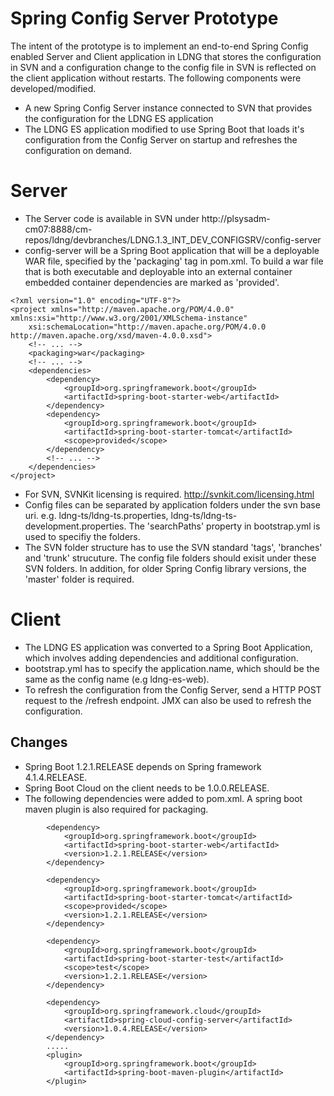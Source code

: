 # Spring Config Server Prototype

The intent of the prototype is to implement an end-to-end Spring Config enabled Server and Client application in LDNG that stores the configuration in SVN and a configuration change to the  config file in SVN is reflected on the client application without restarts. The following components were developed/modified.

* A new Spring Config Server instance connected to SVN that provides the configuration for the LDNG ES application 
* The LDNG ES application modified to use Spring Boot that loads it's configuration from the Config Server on startup and refreshes the configuration on demand.    

# Server

- The Server code is available in SVN under http://plsysadm-cm07:8888/cm-repos/ldng/devbranches/LDNG.1.3_INT_DEV_CONFIGSRV/config-server
- config-server will be a Spring Boot application that will be a deployable WAR file, specified by the 'packaging' tag in pom.xml. To build a war file that is both executable and deployable into an external container embedded container dependencies are marked as 'provided'.
```
<?xml version="1.0" encoding="UTF-8"?>
<project xmlns="http://maven.apache.org/POM/4.0.0" xmlns:xsi="http://www.w3.org/2001/XMLSchema-instance"
    xsi:schemaLocation="http://maven.apache.org/POM/4.0.0 http://maven.apache.org/xsd/maven-4.0.0.xsd">
    <!-- ... -->
    <packaging>war</packaging>
    <!-- ... -->
    <dependencies>
        <dependency>
            <groupId>org.springframework.boot</groupId>
            <artifactId>spring-boot-starter-web</artifactId>
        </dependency>
        <dependency>
            <groupId>org.springframework.boot</groupId>
            <artifactId>spring-boot-starter-tomcat</artifactId>
            <scope>provided</scope>
        </dependency>
        <!-- ... -->
    </dependencies>
</project>

```
- For SVN, SVNKit licensing is required. http://svnkit.com/licensing.html
- Config files can be separated by application folders under the svn base uri. e.g. ldng-ts/ldng-ts.properties, ldng-ts/ldng-ts-development.properties. The 'searchPaths' property in bootstrap.yml is used to specifiy the folders.
- The SVN folder structure has to use the SVN standard 'tags', 'branches' and 'trunk' strucuture. The config file folders should exisit under these SVN folders. In addition, for older Spring Config library versions, the 'master' folder is required. 

# Client

- The LDNG ES application was converted to a Spring Boot Application, which involves adding dependencies and additional configuration.
- bootstrap.yml has to specify the application.name, which should be the same as the config name (e.g ldng-es-web).
- To refresh the configuration from the Config Server, send a HTTP POST request to the /refresh endpoint. JMX can also be used to refresh the configuration.

## Changes 

- Spring Boot 1.2.1.RELEASE depends on Spring framework 4.1.4.RELEASE.
- Spring Boot Cloud on the client needs to be 1.0.0.RELEASE.
- The following dependencies were added to pom.xml. A spring boot maven plugin is also required for packaging. 
```
		<dependency>
			<groupId>org.springframework.boot</groupId>
			<artifactId>spring-boot-starter-web</artifactId>
			<version>1.2.1.RELEASE</version>
		</dependency>		
		
		<dependency>
			<groupId>org.springframework.boot</groupId>
			<artifactId>spring-boot-starter-tomcat</artifactId>
			<scope>provided</scope>
			<version>1.2.1.RELEASE</version>
		</dependency>
		
		<dependency>
			<groupId>org.springframework.boot</groupId>
			<artifactId>spring-boot-starter-test</artifactId>
			<scope>test</scope>
			<version>1.2.1.RELEASE</version>
		</dependency>	
		
		<dependency>
			<groupId>org.springframework.cloud</groupId>
			<artifactId>spring-cloud-config-server</artifactId>
			<version>1.0.4.RELEASE</version>
		</dependency>
		.....
		<plugin>
			<groupId>org.springframework.boot</groupId>
			<artifactId>spring-boot-maven-plugin</artifactId>
		</plugin>

```
